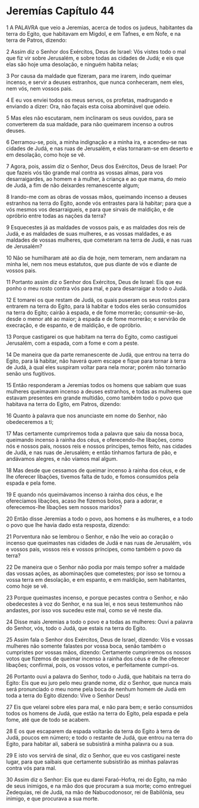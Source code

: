 # Jeremías Capítulo 44

1	A PALAVRA que veio a Jeremias, acerca de todos os judeus, habitantes da terra do Egito, que habitavam em Migdol, e em Tafnes, e em Nofe, e na terra de Patros, dizendo:

2	Assim diz o Senhor dos Exércitos, Deus de Israel: Vós vistes todo o mal que fiz vir sobre Jerusalém, e sobre todas as cidades de Judá; e eis que elas são hoje uma desolação, e ninguém habita nelas;

3	Por causa da maldade que fizeram, para me irarem, indo queimar incenso, e servir a deuses estranhos, que nunca conheceram, nem eles, nem vós, nem vossos pais.

4	E eu vos enviei todos os meus servos, os profetas, madrugando e enviando a dizer: Ora, não façais esta coisa abominável que odeio.

5	Mas eles não escutaram, nem inclinaram os seus ouvidos, para se converterem da sua maldade, para não queimarem incenso a outros deuses.

6	Derramou-se, pois, a minha indignação e a minha ira, e acendeu-se nas cidades de Judá, e nas ruas de Jerusalém, e elas tornaram-se em deserto e em desolação, como hoje se vê.

7	Agora, pois, assim diz o Senhor, Deus dos Exércitos, Deus de Israel: Por que fazeis vós tão grande mal contra as vossas almas, para vos desarraigardes, ao homem e à mulher, à criança e ao que mama, do meio de Judá, a fim de não deixardes remanescente algum;

8	Irando-me com as obras de vossas mãos, queimando incenso a deuses estranhos na terra do Egito, aonde vós entrastes para lá habitar; para que a vós mesmos vos desarraigueis, e para que sirvais de maldição, e de opróbrio entre todas as nações da terra?

9	Esquecestes já as maldades de vossos pais, e as maldades dos reis de Judá, e as maldades de suas mulheres, e as vossas maldades, e as maldades de vossas mulheres, que cometeram na terra de Judá, e nas ruas de Jerusalém?

10	Não se humilharam até ao dia de hoje, nem temeram, nem andaram na minha lei, nem nos meus estatutos, que pus diante de vós e diante de vossos pais.

11	Portanto assim diz o Senhor dos Exércitos, Deus de Israel: Eis que eu ponho o meu rosto contra vós para mal, e para desarraigar a todo o Judá.

12	E tomarei os que restam de Judá, os quais puseram os seus rostos para entrarem na terra do Egito, para lá habitar e todos eles serão consumidos na terra do Egito; cairão à espada, e de fome morrerão; consumir-se-ão, desde o menor até ao maior; à espada e de fome morrerão; e servirão de execração, e de espanto, e de maldição, e de opróbrio.

13	Porque castigarei os que habitam na terra do Egito, como castiguei Jerusalém, com a espada, com a fome e com a peste.

14	De maneira que da parte remanescente de Judá, que entrou na terra do Egito, para lá habitar, não haverá quem escape e fique para tornar à terra de Judá, à qual eles suspiram voltar para nela morar; porém não tornarão senão uns fugitivos.

15	Então responderam a Jeremias todos os homens que sabiam que suas mulheres queimavam incenso a deuses estranhos, e todas as mulheres que estavam presentes em grande multidão, como também todo o povo que habitava na terra do Egito, em Patros, dizendo:

16	Quanto à palavra que nos anunciaste em nome do Senhor, não obedeceremos a ti;

17	Mas certamente cumpriremos toda a palavra que saiu da nossa boca, queimando incenso à rainha dos céus, e oferecendo-lhe libações, como nós e nossos pais, nossos reis e nossos príncipes, temos feito, nas cidades de Judá, e nas ruas de Jerusalém; e então tínhamos fartura de pão, e andávamos alegres, e não víamos mal algum.

18	Mas desde que cessamos de queimar incenso à rainha dos céus, e de lhe oferecer libações, tivemos falta de tudo, e fomos consumidos pela espada e pela fome.

19	E quando nós queimávamos incenso à rainha dos céus, e lhe oferecíamos libações, acaso lhe fizemos bolos, para a adorar, e oferecemos-lhe libações sem nossos maridos?

20	Então disse Jeremias a todo o povo, aos homens e às mulheres, e a todo o povo que lhe havia dado esta resposta, dizendo:

21	Porventura não se lembrou o Senhor, e não lhe veio ao coração o incenso que queimastes nas cidades de Judá e nas ruas de Jerusalém, vós e vossos pais, vossos reis e vossos príncipes, como também o povo da terra?

22	De maneira que o Senhor não podia por mais tempo sofrer a maldade das vossas ações, as abominações que cometestes; por isso se tornou a vossa terra em desolação, e em espanto, e em maldição, sem habitantes, como hoje se vê.

23	Porque queimastes incenso, e porque pecastes contra o Senhor, e não obedecestes à voz do Senhor, e na sua lei, e nos seus testemunhos não andastes, por isso vos sucedeu este mal, como se vê neste dia.

24	Disse mais Jeremias a todo o povo e a todas as mulheres: Ouvi a palavra do Senhor, vós, todo o Judá, que estais na terra do Egito.

25	Assim fala o Senhor dos Exércitos, Deus de Israel, dizendo: Vós e vossas mulheres não somente falastes por vossa boca, senão também o cumpristes por vossas mãos, dizendo: Certamente cumpriremos os nossos votos que fizemos de queimar incenso à rainha dos céus e de lhe oferecer libações; confirmai, pois, os vossos votos, e perfeitamente cumpri-os.

26	Portanto ouvi a palavra do Senhor, todo o Judá, que habitais na terra do Egito: Eis que eu juro pelo meu grande nome, diz o Senhor, que nunca mais será pronunciado o meu nome pela boca de nenhum homem de Judá em toda a terra do Egito dizendo: Vive o Senhor Deus!

27	Eis que velarei sobre eles para mal, e não para bem; e serão consumidos todos os homens de Judá, que estão na terra do Egito, pela espada e pela fome, até que de todo se acabem.

28	E os que escaparem da espada voltarão da terra do Egito à terra de Judá, poucos em número; e todo o restante de Judá, que entrou na terra do Egito, para habitar ali, saberá se subsistirá a minha palavra ou a sua.

29	E isto vos servirá de sinal, diz o Senhor, que eu vos castigarei neste lugar, para que saibais que certamente subsistirão as minhas palavras contra vós para mal.

30	Assim diz o Senhor: Eis que eu darei Faraó-Hofra, rei do Egito, na mão de seus inimigos, e na mão dos que procuram a sua morte; como entreguei Zedequias, rei de Judá, na mão de Nabucodonosor, rei de Babilônia, seu inimigo, e que procurava a sua morte.

